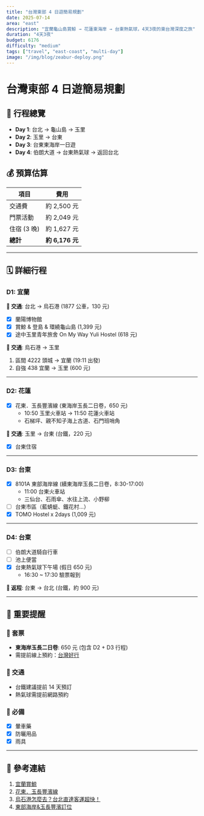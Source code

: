 ```yaml
---
title: "台灣東部 4 日遊簡易規劃"
date: 2025-07-14
area: "east"
description: "宜蘭龜山島賞鯨 → 花蓮東海岸 → 台東熱氣球，4天3夜的東台灣深度之旅"
duration: "4天3夜"
budget: 6176
difficulty: "medium"
tags: ["travel", "east-coast", "multi-day"]
image: "/img/blog/zeabur-deploy.png"
---
```


# 台灣東部 4 日遊簡易規劃

## 📅 行程總覽

- **Day 1**: 台北 → 龜山島 → 玉里
- **Day 2**: 玉里 → 台東
- **Day 3**: 台東東海岸一日遊
- **Day 4**: 伯朗大道 → 台東熱氣球 → 返回台北

## 💰 預算估算

| 項目        | 費用            |
| ----------- | --------------- |
| 交通費      | 約 2,500 元     |
| 門票活動    | 約 2,049 元     |
| 住宿 (3 晚) | 約 1,627 元     |
| **總計**    | **約 6,176 元** |

---

## 🗓️ 詳細行程

### D1: 宜蘭

**🚌 交通**: 台北 → 烏石港 (1877 公車，130 元)

- [x] 蘭陽博物館
- [x] 賞鯨 & 登島 & 環繞龜山島 (1,399 元)
- [x] 途中玉里青年旅舍 On My Way Yuli Hostel (618 元)

**🚊 交通**: 烏石港 → 玉里

1. 區間 4222 頭城 → 宜蘭 (19:11 出發)
2. 自強 438 宜蘭 → 玉里 (600 元)

---

### D2: 花蓮

- [x] 花東．玉長豐濱線 (東海岸玉長二日卷，650 元)
  - 10:50 玉里火車站 → 11:50 花蓮火車站
  - 石梯坪、親不知子海上古道、石門班哨角

**🚊 交通**: 玉里 → 台東 (台鐵，220 元)

- [x] 台東住宿

---

### D3: 台東

- [x] 8101A 東部海岸線 (續東海岸玉長二日卷，8:30-17:00)
  - 11:00 台東火車站
  - 三仙台、石雨傘、水往上流、小野柳
- [ ] 台東市區（藍蜻蜓、鐵花村...）
- [x] TOMO Hostel x 2days (1,009 元)

---

### D4: 台東

- [ ] 伯朗大道騎自行車
- [ ] 池上便當
- [x] 台東熱氣球下午場 (假日 650 元)
  - 16:30 ~ 17:30 驗票報到

**🚊 返程**: 台東 → 台北 (台鐵，約 900 元)

---

## 📝 重要提醒

### 🎫 套票

- **東海岸玉長二日卷**: 650 元 (包含 D2 + D3 行程)
- 需提前線上預約：[台灣好行](https://www.hodiway.com/tw/index.php)

### 🚗 交通

- 台鐵建議提前 14 天預訂
- 熱氣球需提前網路預約

### 🎒 必備

- [x] 暈車藥
- [x] 防曬用品
- [x] 雨具

---

## 🔗 參考連結

1. [宜蘭賞鯨](https://www.klook.com/zh-TW/activity/10737-turtle-island-whale-watching-tour-yilan/?spm=SearchResult.SearchResult_LIST&clickId=f78c0c29bf)
2. [花東．玉長豐濱線](https://activity.eztravel.com.tw/detail/TKAI000009663)
3. [烏石港怎麼去？台北直達客運超快！](https://ianchen.life/wushi-harbor-yilan/)
4. [東部海岸&玉長豐濱訂位](https://www.hodiway.com/tw/index.php)
